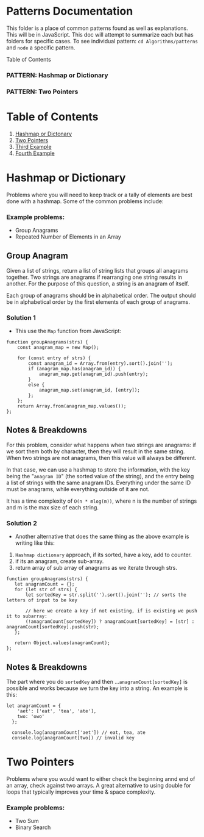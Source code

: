 # Patterns Documentation
This folder is a place of common patterns found as well as explanations. This will be in JavaScript.
This doc will attempt to summarize each but has folders for specific cases. To see individual pattern:
`cd Algorithms/patterns` and `node` a specific pattern.

Table of Contents
### PATTERN: Hashmap or Dictionary
### PATTERN: Two Pointers
 
# Table of Contents
1. [Hashmap or Dictonary](#Hashmap)
2. [Two Pointers](#TwoPointers)
3. [Third Example](#third-example)
4. [Fourth Example](#fourth-examplehttpwwwfourthexamplecom)


# Hashmap or Dictionary <a id="Hashmap"></a>
Problems where you will need to keep track or a tally of elements are best done with a hashmap. Some of the common problems
include:

### Example problems:
- Group Anagrams
- Repeated Number of Elements in an Array


## Group Anagram
Given a list of strings, return a list of string lists that groups all anagrams together. Two strings are anagrams if rearranging one string results in another. For the purpose of this question, a string is an anagram of itself.

Each group of anagrams should be in alphabetical order. The output should be in alphabetical order by the first elements of each group of anagrams.

### Solution 1
- This use the `Map` function from JavaScript:
``` 
function groupAnagrams(strs) {
    const anagram_map = new Map();

    for (const entry of strs) {
        const anagram_id = Array.from(entry).sort().join('');
        if (anagram_map.has(anagram_id)) {
            anagram_map.get(anagram_id).push(entry);
        }
        else {
            anagram_map.set(anagram_id, [entry]);
        };
    };
    return Array.from(anagram_map.values());
};
 ```
 ## Notes & Breakdowns
For this problem, consider what happens when two strings are anagrams: if we sort them both by character, then they will result in the same string. When two strings are not anagrams, then this value will always be different.

In that case, we can use a hashmap to store the information, with the key being the "`anagram ID`" (the sorted value of the string), and the entry being a list of strings with the same anagram IDs. Everything under the same ID must be anagrams, while everything outside of it are not.

It has a time complexity of `O(n * mlog(m))`, where n is the number of strings and m is the max size of each string.

### Solution 2
 - Another alternative that does the same thing as the above example is writing like this:
 1. `Hashmap dictionary` approach, if its sorted, have a key, add to counter.
 2. if its an anagram, create sub-array.
 3. return array of sub array of anagrams as we iterate through strs.

 ```
 function groupAnagrams(strs) {
    let anagramCount = {};
    for (let str of strs) {
        let sortedKey = str.split('').sort().join(''); // sorts the letters of input to be key

        // here we create a key if not existing, if is existing we push it to subarray:
        (!anagramCount[sortedKey]) ? anagramCount[sortedKey] = [str] : anagramCount[sortedKey].push(str);
    };

    return Object.values(anagramCount);
};
```
## Notes & Breakdowns
The part where you do `sortedKey` and then ...`anagramCount[sortedKey]` is possible and works because we turn the key into a string. 
An example is this:
```
let anagramCount = {
    'aet': ['eat', 'tea', 'ate'],
    two: 'owo'
  };
  
  console.log(anagramCount['aet']) // eat, tea, ate
  console.log(anagramCount[two]) // invalid key
  ```

# Two Pointers <a id="TwoPointers"></a>

Problems where you would want to either check the beginning annd end of an array, check against two arrays. A great
alternative to using double for loops that typically improves your time & space complexity.

### Example problems:
- Two Sum
- Binary Search